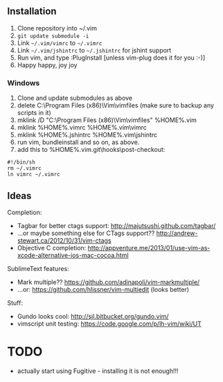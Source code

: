 ## Installation

 1. Clone repository into ~/.vim
 2. `git update submodule -i`
 3. Link `~/.vim/vimrc` to `~/.vimrc`
 4. Link `~/.vim/jshintrc` to `~/.jshintrc` for jshint support
 5. Run vim, and type :PlugInstall [unless vim-plug does it for you :-)]
 6. Happy happy, joy joy

### Windows

 1. Clone and update submodules as above
 2. delete C:\Program Files (x86)\Vim\vimfiles (make sure to backup any scripts in it)
 3. mklink /D "C:\Program Files (x86)\Vim\vimfiles" %HOME%\.vim
 4. mklink %HOME%\.vimrc %HOME%\.vim\vimrc
 5. mklink %HOME%\.jshintrc %HOME%\.vim\jshintrc
 6. run vim, bundleinstall and so on, as above.
 7. add this to %HOME%\.vim\.git\hooks\post-checkout:
 ```
#!/bin/sh
rm ~/.vimrc
ln vimrc ~/.vimrc
 ```

## Ideas

Completion:
- Tagbar for better ctags support: http://majutsushi.github.com/tagbar/
- ...or maybe something else for CTags support?? http://andrew-stewart.ca/2012/10/31/vim-ctags
- Objective C completion: http://appventure.me/2013/01/use-vim-as-xcode-alternative-ios-mac-cocoa.html

SublimeText features:
- Mark multiple?? https://github.com/adinapoli/vim-markmultiple/
- ...or: https://github.com/hlissner/vim-multiedit (looks better)

Stuff:
- Gundo looks cool: http://sjl.bitbucket.org/gundo.vim/
- vimscript unit testing: https://code.google.com/p/lh-vim/wiki/UT

# TODO
- actually start using Fugitive - installing it is not enough!!!

